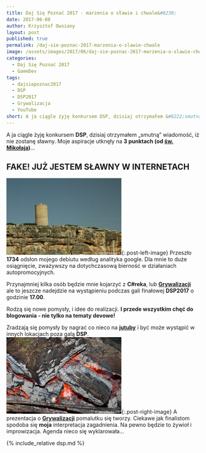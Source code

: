 ```yaml
---
title: Daj Się Poznać 2017 - marzenia o sławie i chwale&#8230;
date: 2017-06-08
author: Krzysztof Owsiany
layout: post
published: true
permalink: /daj-sie-poznac-2017-marzenia-o-slawie-chwale
image: /assets/images/2017/06/daj-sie-poznac-2017-marzenia-o-slawie-chwale/post.jpg
categories:
  - Daj Się Poznać 2017
  - GameDev
tags:
  - dajsiepoznac2017
  - DSP
  - DSP2017
  - Grywalizacja
  - YouTube
short: A ja ciągle żyję konkursem DSP, dzisiaj otrzymałem &#8222;smutną&#8221; wiadomość, iż nie zostanę sławny. Moje aspiracje utknęły na 3 punktach (od św. Mikołaja)&#8230;.
---
```

A ja ciągle żyję konkursem **DSP**, dzisiaj otrzymałem &#8222;smutną&#8221; wiadomość, iż nie zostanę sławny. Moje aspiracje utknęły na **3 punktach (od [św. Mikołaja])**&#8230;
    
## **FAKE!** JUŻ JESTEM SŁAWNY W INTERNETACH 
[![Grywalizacja.][post]][post-big]{:.post-left-image}
Przeszło **1734** odsłon mojego debiutu według analityka google. Dla mnie to duże osiągnięcie, zważywszy na dotychczasową bierność w działaniach autopromocyjnych.

Przynajmniej kilka osób będzie mnie kojarzyć z **C#reka**, lub **[Grywalizacji]** ale to jeszcze nadejdzie na wystąpieniu podczas gali finałowej **DSP2017** o godzinie **17.00**.

Rodzą się nowe pomysły, i idee do realizacji. **I przede wszystkim chęć do blogowania - nie tylko na tematy devowe!**

Zradzają się pomysły by nagrać co nieco na **[jutuby]** i być może wystąpić w innych lokacjach poza galą **DSP**.
[![Grywalizacja.][image1]][image1-big]{:.post-right-image}
A prezentacja o **[Grywalizacji][grywalizacja-agenda]** pomalutku się tworzy. Ciekawe jak finalistom spodoba się **moja** interpretacja zagadnienia. Na pewno będzie to żywioł i improwizacja. Agenda nieco się wyklarowała&#8230;

{% include_relative dsp.md %}

[św. Mikołaja]: {{site.blaze}}

[Grywalizacji]: {{site.url}}/grywalizacja

[jutuby]: https://www.youtube.com/user/TheGocom

[grywalizacja-agenda]: {{site.url}}/budowanie-zaangazowania-uzytkownikow-przy-wykorzystaniu-grywalizacji

[post]: /assets/images/2017/06/daj-sie-poznac-2017-marzenia-o-slawie-chwale/post.jpg
[post-big]: /assets/images/2017/06/daj-sie-poznac-2017-marzenia-o-slawie-chwale/post-big.jpg

[image1]: /assets/images/2017/06/daj-sie-poznac-2017-marzenia-o-slawie-chwale/image1.jpg
[image1-big]: /assets/images/2017/06/daj-sie-poznac-2017-marzenia-o-slawie-chwale/image1-big.jpg